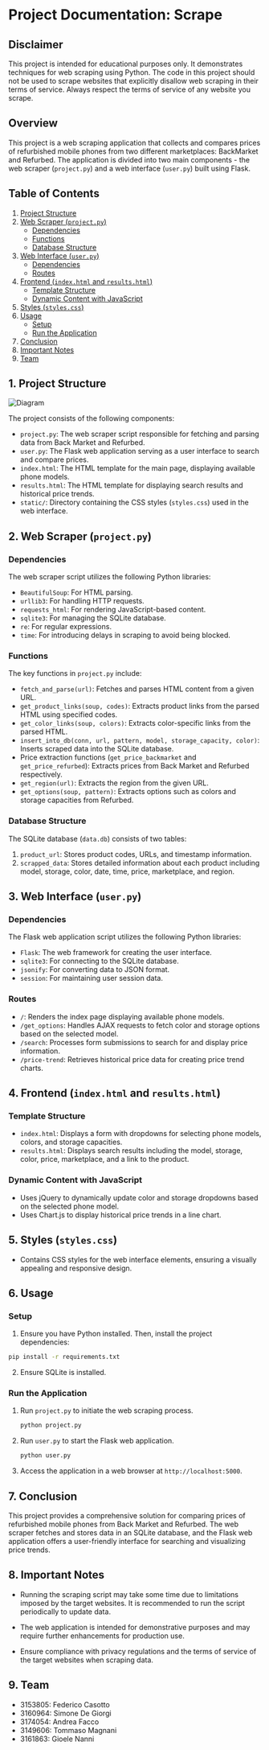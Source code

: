 # Project Documentation: Scrape
## Disclaimer

This project is intended for educational purposes only. It demonstrates techniques for web scraping using Python. The code in this project should not be used to scrape websites that explicitly disallow web scraping in their terms of service. Always respect the terms of service of any website you scrape.

## Overview

This project is a web scraping application that collects and compares prices of refurbished mobile phones from two different marketplaces: BackMarket and Refurbed. The application is divided into two main components - the web scraper (`project.py`) and a web interface (`user.py`) built using Flask.

## Table of Contents

1. [Project Structure](#1-project-structure)
2. [Web Scraper (`project.py`)](#2-web-scraper-projectpy)
   - [Dependencies](#dependencies)
   - [Functions](#functions)
   - [Database Structure](#database-structure)
3. [Web Interface (`user.py`)](#3-web-interface-userpy)
   - [Dependencies](#dependencies-1)
   - [Routes](#routes)
4. [Frontend (`index.html` and `results.html`)](#4-frontend-indexhtml-and-resulthtml)
   - [Template Structure](#template-structure)
   - [Dynamic Content with JavaScript](#dynamic-content-with-javascript)
5. [Styles (`styles.css`)](#5-styles-stylescss)
6. [Usage](#6-usage)
   - [Setup](#setup)
   - [Run the Application](#run-the-application)
7. [Conclusion](#7-conclusion)
8. [Important Notes](#8-Important-Notes)
9. [Team](#9-Team)

## 1. Project Structure
![Diagram](Diagram.png)


The project consists of the following components:

- `project.py`: The web scraper script responsible for fetching and parsing data from Back Market and Refurbed.
- `user.py`: The Flask web application serving as a user interface to search and compare prices.
- `index.html`: The HTML template for the main page, displaying available phone models.
- `results.html`: The HTML template for displaying search results and historical price trends.
- `static/`: Directory containing the CSS styles (`styles.css`) used in the web interface.

## 2. Web Scraper (`project.py`)

### Dependencies

The web scraper script utilizes the following Python libraries:

- `BeautifulSoup`: For HTML parsing.
- `urllib3`: For handling HTTP requests.
- `requests_html`: For rendering JavaScript-based content.
- `sqlite3`: For managing the SQLite database.
- `re`: For regular expressions.
- `time`: For introducing delays in scraping to avoid being blocked.

### Functions

The key functions in `project.py` include:

- `fetch_and_parse(url)`: Fetches and parses HTML content from a given URL.
- `get_product_links(soup, codes)`: Extracts product links from the parsed HTML using specified codes.
- `get_color_links(soup, colors)`: Extracts color-specific links from the parsed HTML.
- `insert_into_db(conn, url, pattern, model, storage_capacity, color)`: Inserts scraped data into the SQLite database.
- Price extraction functions (`get_price_backmarket` and `get_price_refurbed`): Extracts prices from Back Market and Refurbed respectively.
- `get_region(url)`: Extracts the region from the given URL.
- `get_options(soup, pattern)`: Extracts options such as colors and storage capacities from Refurbed.

### Database Structure

The SQLite database (`data.db`) consists of two tables:

1. `product_url`: Stores product codes, URLs, and timestamp information.
2. `scrapped_data`: Stores detailed information about each product including model, storage, color, date, time, price, marketplace, and region.

## 3. Web Interface (`user.py`)

### Dependencies

The Flask web application script utilizes the following Python libraries:

- `Flask`: The web framework for creating the user interface.
- `sqlite3`: For connecting to the SQLite database.
- `jsonify`: For converting data to JSON format.
- `session`: For maintaining user session data.

### Routes

- `/`: Renders the index page displaying available phone models.
- `/get_options`: Handles AJAX requests to fetch color and storage options based on the selected model.
- `/search`: Processes form submissions to search for and display price information.
- `/price-trend`: Retrieves historical price data for creating price trend charts.

## 4. Frontend (`index.html` and `results.html`)

### Template Structure

- `index.html`: Displays a form with dropdowns for selecting phone models, colors, and storage capacities.
- `results.html`: Displays search results including the model, storage, color, price, marketplace, and a link to the product.

### Dynamic Content with JavaScript

- Uses jQuery to dynamically update color and storage dropdowns based on the selected phone model.
- Uses Chart.js to display historical price trends in a line chart.

## 5. Styles (`styles.css`)

- Contains CSS styles for the web interface elements, ensuring a visually appealing and responsive design.

## 6. Usage

### Setup

1. Ensure you have Python installed. Then, install the project dependencies:

```bash
pip install -r requirements.txt
```
2. Ensure SQLite is installed.

### Run the Application

1. Run `project.py` to initiate the web scraping process.
   ```bash
   python project.py
   ```
2. Run `user.py` to start the Flask web application.
   ```bash
   python user.py
   ```
3. Access the application in a web browser at `http://localhost:5000`.

## 7. Conclusion

This project provides a comprehensive solution for comparing prices of refurbished mobile phones from Back Market and Refurbed. The web scraper fetches and stores data in an SQLite database, and the Flask web application offers a user-friendly interface for searching and visualizing price trends.

## 8. Important Notes
- Running the scraping script may take some time due to limitations imposed by the target websites. It is recommended to run the script periodically to update data.

- The web application is intended for demonstrative purposes and may require further enhancements for production use.

- Ensure compliance with privacy regulations and the terms of service of the target websites when scraping data.

## 9. Team
- 3153805: Federico Casotto
- 3160964: Simone De Giorgi
- 3174054: Andrea Facco
- 3149606: Tommaso Magnani
- 3161863: Gioele Nanni



